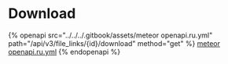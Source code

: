 # Download

{% openapi src="../../../.gitbook/assets/meteor openapi.ru.yml" path="/api/v3/file_links/{id}/download" method="get" %}
[meteor openapi.ru.yml](<../../../.gitbook/assets/meteor openapi.ru.yml>)
{% endopenapi %}
